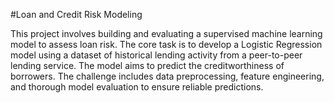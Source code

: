 #Loan and Credit Risk Modeling

This project involves building and evaluating a supervised machine learning model to assess loan risk. The core task is to develop a Logistic Regression model using a dataset of historical lending activity from a peer-to-peer lending service. The model aims to predict the creditworthiness of borrowers. The challenge includes data preprocessing, feature engineering, and thorough model evaluation to ensure reliable predictions.
